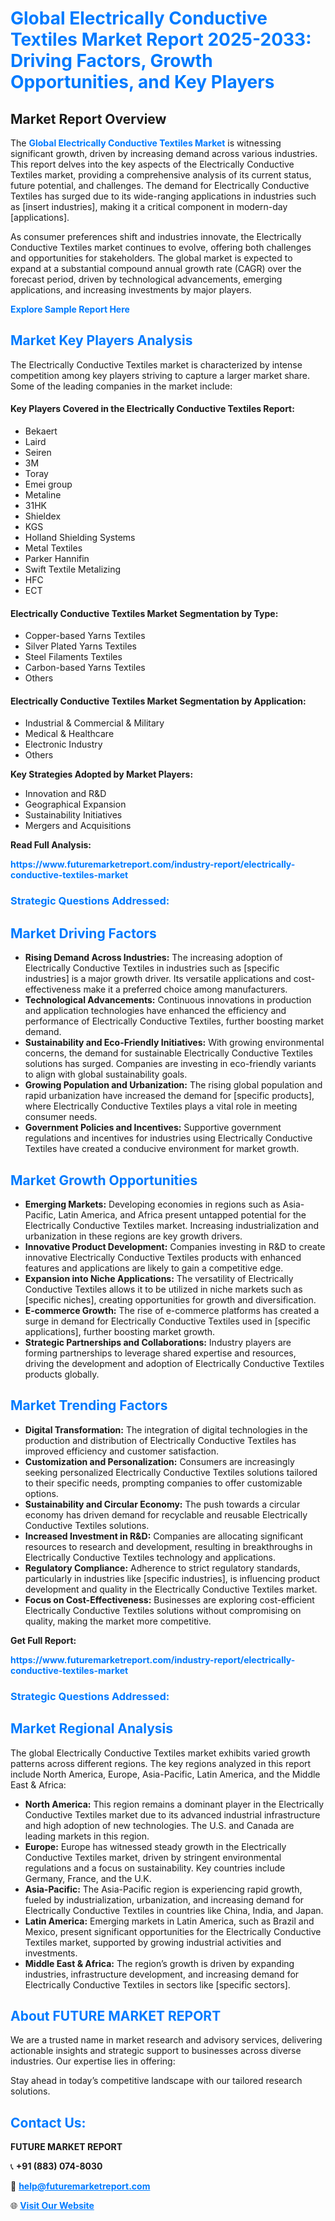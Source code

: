 <h1 style="color: #007BFF;">Global Electrically Conductive Textiles Market Report 2025-2033: Driving Factors, Growth Opportunities, and Key Players</h1>

<section id="overview">
<h2>Market Report Overview</h2>
<p>The <a href="https://www.futuremarketreport.com/industry-report/electrically-conductive-textiles-market" style="color: #007BFF; text-decoration: none;"><strong>Global Electrically Conductive Textiles Market</strong></a> is witnessing significant growth, driven by increasing demand across various industries. This report delves into the key aspects of the Electrically Conductive Textiles market, providing a comprehensive analysis of its current status, future potential, and challenges. The demand for Electrically Conductive Textiles has surged due to its wide-ranging applications in industries such as [insert industries], making it a critical component in modern-day [applications].</p>
<p>As consumer preferences shift and industries innovate, the Electrically Conductive Textiles market continues to evolve, offering both challenges and opportunities for stakeholders. The global market is expected to expand at a substantial compound annual growth rate (CAGR) over the forecast period, driven by technological advancements, emerging applications, and increasing investments by major players.</p>
</section>

<section id="overview">
<p><a href="https://www.futuremarketreport.com/request-sample/reportId=97947" style="color: #007BFF; text-decoration: none;"><strong>Explore Sample Report Here</strong></a></p>
</section>

<section id="key-players">
<h2 style="color: #007BFF;">Market Key Players Analysis</h2>
<p>The Electrically Conductive Textiles market is characterized by intense competition among key players striving to capture a larger market share. Some of the leading companies in the market include:</p>
<h4>Key Players Covered in the Electrically Conductive Textiles Report:</h4>
<ul><li>Bekaert</li><li>Laird</li><li>Seiren</li><li>3M</li><li>Toray</li><li>Emei group</li><li>Metaline</li><li>31HK</li><li>Shieldex</li><li>KGS</li><li>Holland Shielding Systems</li><li>Metal Textiles</li><li>Parker Hannifin</li><li>Swift Textile Metalizing</li><li>HFC</li><li>ECT</li></ul>
<h4>Electrically Conductive Textiles Market Segmentation by Type:</h4>
<ul><li>Copper-based Yarns Textiles</li><li>Silver Plated Yarns Textiles</li><li>Steel Filaments Textiles</li><li>Carbon-based Yarns Textiles</li><li>Others</li></ul>

<h4>Electrically Conductive Textiles Market Segmentation by Application:</h4>
<ul><li>Industrial &amp; Commercial &amp; Military</li><li>Medical &amp; Healthcare</li><li>Electronic Industry</li><li>Others</li></ul>
<p><strong>Key Strategies Adopted by Market Players:</strong></p>
<ul>
<li>Innovation and R&D</li>
<li>Geographical Expansion</li>
<li>Sustainability Initiatives</li>
<li>Mergers and Acquisitions</li>
</ul>
</section>

<section>
<p><strong>Read Full Analysis: </strong></p><a href="https://www.futuremarketreport.com/industry-report/electrically-conductive-textiles-market" style="color: #007BFF; text-decoration: none;"><strong>https://www.futuremarketreport.com/industry-report/electrically-conductive-textiles-market</strong></a>
<h3 style="color: #007BFF;">Strategic Questions Addressed:</h3>
</section>

<section id="driving-factors">
<h2 style="color: #007BFF;">Market Driving Factors</h2>
<ul>
<li><strong>Rising Demand Across Industries:</strong> The increasing adoption of Electrically Conductive Textiles in industries such as [specific industries] is a major growth driver. Its versatile applications and cost-effectiveness make it a preferred choice among manufacturers.</li>
<li><strong>Technological Advancements:</strong> Continuous innovations in production and application technologies have enhanced the efficiency and performance of Electrically Conductive Textiles, further boosting market demand.</li>
<li><strong>Sustainability and Eco-Friendly Initiatives:</strong> With growing environmental concerns, the demand for sustainable Electrically Conductive Textiles solutions has surged. Companies are investing in eco-friendly variants to align with global sustainability goals.</li>
<li><strong>Growing Population and Urbanization:</strong> The rising global population and rapid urbanization have increased the demand for [specific products], where Electrically Conductive Textiles plays a vital role in meeting consumer needs.</li>
<li><strong>Government Policies and Incentives:</strong> Supportive government regulations and incentives for industries using Electrically Conductive Textiles have created a conducive environment for market growth.</li>
</ul>
</section>

<section id="growth-opportunities">
<h2 style="color: #007BFF;">Market Growth Opportunities</h2>
<ul>
<li><strong>Emerging Markets:</strong> Developing economies in regions such as Asia-Pacific, Latin America, and Africa present untapped potential for the Electrically Conductive Textiles market. Increasing industrialization and urbanization in these regions are key growth drivers.</li>
<li><strong>Innovative Product Development:</strong> Companies investing in R&D to create innovative Electrically Conductive Textiles products with enhanced features and applications are likely to gain a competitive edge.</li>
<li><strong>Expansion into Niche Applications:</strong> The versatility of Electrically Conductive Textiles allows it to be utilized in niche markets such as [specific niches], creating opportunities for growth and diversification.</li>
<li><strong>E-commerce Growth:</strong> The rise of e-commerce platforms has created a surge in demand for Electrically Conductive Textiles used in [specific applications], further boosting market growth.</li>
<li><strong>Strategic Partnerships and Collaborations:</strong> Industry players are forming partnerships to leverage shared expertise and resources, driving the development and adoption of Electrically Conductive Textiles products globally.</li>
</ul>
</section>

<section id="trending-factors">
<h2 style="color: #007BFF;">Market Trending Factors</h2>
<ul>
<li><strong>Digital Transformation:</strong> The integration of digital technologies in the production and distribution of Electrically Conductive Textiles has improved efficiency and customer satisfaction.</li>
<li><strong>Customization and Personalization:</strong> Consumers are increasingly seeking personalized Electrically Conductive Textiles solutions tailored to their specific needs, prompting companies to offer customizable options.</li>
<li><strong>Sustainability and Circular Economy:</strong> The push towards a circular economy has driven demand for recyclable and reusable Electrically Conductive Textiles solutions.</li>
<li><strong>Increased Investment in R&D:</strong> Companies are allocating significant resources to research and development, resulting in breakthroughs in Electrically Conductive Textiles technology and applications.</li>
<li><strong>Regulatory Compliance:</strong> Adherence to strict regulatory standards, particularly in industries like [specific industries], is influencing product development and quality in the Electrically Conductive Textiles market.</li>
<li><strong>Focus on Cost-Effectiveness:</strong> Businesses are exploring cost-efficient Electrically Conductive Textiles solutions without compromising on quality, making the market more competitive.</li>
</ul>
</section>

<section>
<p><strong>Get Full Report: </strong></p><a href="https://www.futuremarketreport.com/industry-report/electrically-conductive-textiles-market" style="color: #007BFF; text-decoration: none;"><strong>https://www.futuremarketreport.com/industry-report/electrically-conductive-textiles-market</strong></a>
<h3 style="color: #007BFF;">Strategic Questions Addressed:</h3>
</section>


<section id="regional-analysis">
<h2 style="color: #007BFF;">Market Regional Analysis</h2>
<p>The global Electrically Conductive Textiles market exhibits varied growth patterns across different regions. The key regions analyzed in this report include North America, Europe, Asia-Pacific, Latin America, and the Middle East & Africa:</p>
<ul>
<li><strong>North America:</strong> This region remains a dominant player in the Electrically Conductive Textiles market due to its advanced industrial infrastructure and high adoption of new technologies. The U.S. and Canada are leading markets in this region.</li>
<li><strong>Europe:</strong> Europe has witnessed steady growth in the Electrically Conductive Textiles market, driven by stringent environmental regulations and a focus on sustainability. Key countries include Germany, France, and the U.K.</li>
<li><strong>Asia-Pacific:</strong> The Asia-Pacific region is experiencing rapid growth, fueled by industrialization, urbanization, and increasing demand for Electrically Conductive Textiles in countries like China, India, and Japan.</li>
<li><strong>Latin America:</strong> Emerging markets in Latin America, such as Brazil and Mexico, present significant opportunities for the Electrically Conductive Textiles market, supported by growing industrial activities and investments.</li>
<li><strong>Middle East & Africa:</strong> The region’s growth is driven by expanding industries, infrastructure development, and increasing demand for Electrically Conductive Textiles in sectors like [specific sectors].</li>
</ul>
</section>

<footer>
<h2 style="color: #007BFF;">About FUTURE MARKET REPORT</h2>
<p>We are a trusted name in market research and advisory services, delivering actionable insights and strategic support to businesses across diverse industries. Our expertise lies in offering:</p>

<p>Stay ahead in today’s competitive landscape with our tailored research solutions.</p>

<h2 style="color: #007BFF;">Contact Us:</h2>
<p><strong>FUTURE MARKET REPORT</strong></p>
<p>📞 <strong>+91 (883) 074-8030</strong></p>
<p>📧 <strong><a href="mailto:help@futuremarketreport.com" style="color: #007BFF;">help@futuremarketreport.com</a></strong></p>
<p>🌐 <strong><a href="https://www.futuremarketreport.com/" style="color: #007BFF;">Visit Our Website</a></strong></p>
</footer>